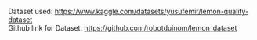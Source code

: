 Dataset used: https://www.kaggle.com/datasets/yusufemir/lemon-quality-dataset  
Github link for Dataset:  https://github.com/robotduinom/lemon_dataset